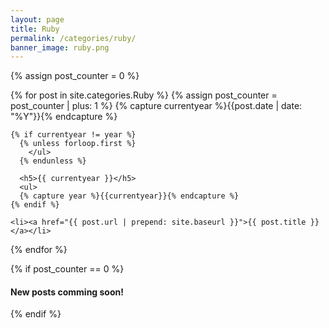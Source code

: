 ```yaml
---
layout: page
title: Ruby
permalink: /categories/ruby/
banner_image: ruby.png
---
```


<div>
  {% assign post_counter = 0 %}

  {% for post in site.categories.Ruby %}
    {% assign post_counter = post_counter | plus: 1 %}
    {% capture currentyear %}{{post.date | date: "%Y"}}{% endcapture %}

    {% if currentyear != year %}
      {% unless forloop.first %}
        </ul>
      {% endunless %}

      <h5>{{ currentyear }}</h5>
      <ul>
      {% capture year %}{{currentyear}}{% endcapture %}
    {% endif %}

    <li><a href="{{ post.url | prepend: site.baseurl }}">{{ post.title }}</a></li>
  {% endfor %}

  {% if post_counter == 0 %}
    <h4>New posts comming soon!</h4>
  {% endif %}
